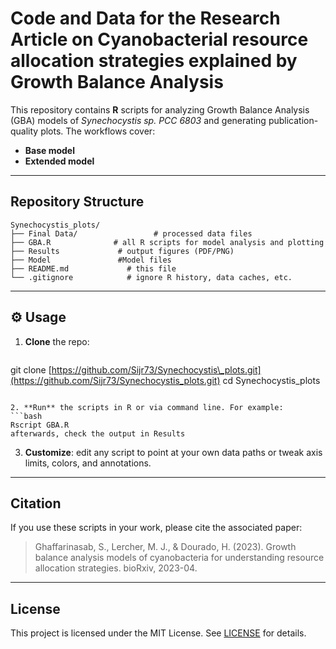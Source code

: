 # Code and Data for the Research Article on Cyanobacterial resource allocation strategies explained by Growth Balance Analysis

This repository contains **R** scripts for analyzing Growth Balance Analysis (GBA) models of *Synechocystis sp. PCC 6803* and generating publication-quality plots. The workflows cover:

- **Base model**
- **Extended model**

---

##  Repository Structure

```
Synechocystis_plots/
├── Final Data/                 # processed data files
├── GBA.R              # all R scripts for model analysis and plotting
├── Results             # output figures (PDF/PNG)
├── Model               #Model files
├── README.md             # this file
└── .gitignore            # ignore R history, data caches, etc.
```

---

## ⚙ Usage

1. **Clone** the repo:
   ```bash
   ```

git clone [https://github.com/Sijr73/Synechocystis\_plots.git](https://github.com/Sijr73/Synechocystis_plots.git) cd Synechocystis\_plots

````

2. **Run** the scripts in R or via command line. For example:
```bash
Rscript GBA.R
afterwards, check the output in Results
````

3. **Customize**: edit any script to point at your own data paths or tweak axis limits, colors, and annotations.

---
##  Citation

If you use these scripts in your work, please cite the associated paper:

> Ghaffarinasab, S., Lercher, M. J., & Dourado, H. (2023). Growth balance analysis models of cyanobacteria for understanding resource allocation strategies. bioRxiv, 2023-04.


---

##  License

This project is licensed under the MIT License. See [LICENSE](LICENSE) for details.



